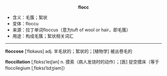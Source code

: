 
**<center>flocc</center>**

- <span class="definition">含义：毛簇；絮状</span>
- <span class="definition">变体：floccu</span>
- <span class="definition">来源：拉丁单词floccus（意为tuft of wool or hair，即毛簇）</span>
- <span class="definition">用途：构成毛簇；絮状相关词汇</span>

---

<span class="vocabulary">**floccose**</span> [ˈflɒkəʊs] adj. 羊毛状的；絮状的；[植物学] 被丛卷毛的

<span class="vocabulary">**floccillation**</span> [ˌflɒksɪˈleɪʃən] n. 摸索（病人发烧时的动作）；[医] 捉空摸床（等于floccilegium [ˌflɒksɪˈlɪdʒiəm]）


